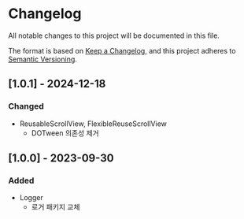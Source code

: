 # Changelog
All notable changes to this project will be documented in this file.

The format is based on [Keep a Changelog](https://keepachangelog.com/en/1.0.0/),
and this project adheres to [Semantic Versioning](https://semver.org/spec/v2.0.0.html).

## [1.0.1] - 2024-12-18
### Changed
- ReusableScrollView, FlexibleReuseScrollView
  - DOTween 의존성 제거

## [1.0.0] - 2023-09-30
### Added
- Logger
  - 로거 패키지 교체